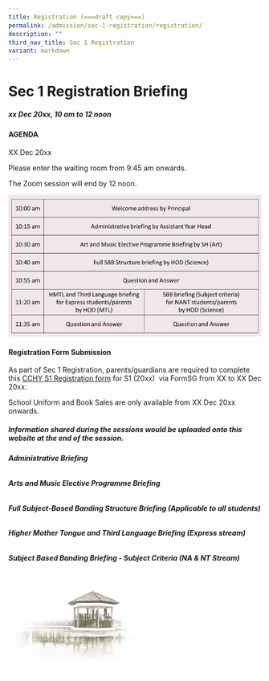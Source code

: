 ```yaml
---
title: Registration (===draft copy===)
permalink: /admission/sec-1-registration/registration/
description: ""
third_nav_title: Sec 1 Registration
variant: markdown
---
```

# **Sec 1 Registration Briefing**

##### **xx Dec 20xx, 10 am to 12 noon**


#### **AGENDA**

XX Dec 20xx

Please enter the waiting room from 9:45 am onwards.

The Zoom session will end by 12 noon.

![](/images/Admission/Sec%201%20Registration/registration_pic_1.jpg)


#### **Registration Form Submission**

As part of Sec 1 Registration, parents/guardians are required to complete this [CCHY S1 Registration form](https://go.gov.sg/cchyregistrationform) for S1 (20xx)&nbsp; via FormSG from XX to XX Dec 20xx.

School Uniform and Book Sales are only available from XX Dec 20xx onwards.

##### **Information shared during the sessions would be uploaded onto this website at the end of the session.**


###### **Administrative Briefing**

###### **Arts and Music Elective Programme Briefing**

###### **Full Subject-Based Banding Structure Briefing (Applicable to all students)**

###### **Higher Mother Tongue and Third Language Briefing (Express stream)**

###### **Subject Based Banding Briefing - Subject Criteria (NA &amp; NT Stream)**





<img src="/images/pavilion.png" style="width:50%">